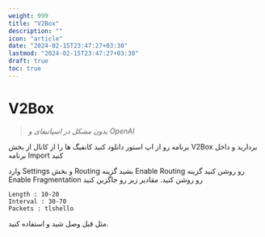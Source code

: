 ```yaml
---
weight: 999
title: "V2Box"
description: ""
icon: "article"
date: "2024-02-15T23:47:27+03:30"
lastmod: "2024-02-15T23:47:27+03:30"
draft: true
toc: true
---
```

# V2Box

> *بدون مشکل در اسپاتیفای و OpenAI*

برنامه رو از اپ استور دانلود کنید
کانفیگ ها را از کانال از بخش V2Box بردارید و داخل برنامه Import کنید

وارد Settings و بخش Routing بشید
گزینه Enable Routing رو روشن کنید
گزینه Enable Fragmentation رو روشن کنید.
مقادیر زیر رو جاگزین کنید

```
Length : 10-20
Interval : 30-70
Packets : tlshello
```

مثل قبل وصل شید و استفاده کنید.